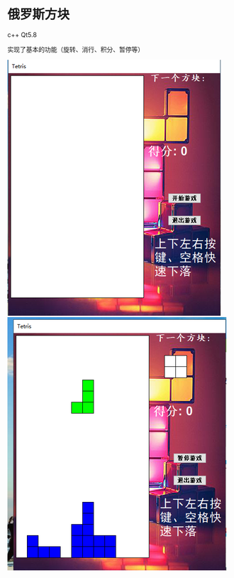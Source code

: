 # 俄罗斯方块

c++ Qt5.8

实现了基本的功能（旋转、消行、积分、暂停等）

![image](https://github.com/zlz-git/Tetris/blob/master/界面.png)
![image](https://github.com/zlz-git/Tetris/blob/master/界面2.png)
